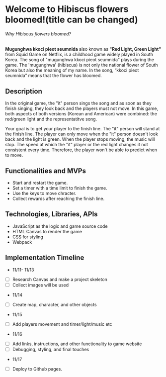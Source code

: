 # Welcome to Hibiscus flowers bloomed!(title can be changed)

######  Why Hibiscus flowers bloomed?
**Mugunghwa kkoci pieot seumnida** also known as  __"Red Light, Green Light"__ from Squid Game on Netflix, is a childhood game widely played in South Korea. The song of "mugunghwa kkoci pieot seumnida" plays during the game. The 'mugunghwa' (hibiscus) is not only the national flower of South Korea but also the meaning of my name. In the song, “kkoci pieot seumnida” means that the flower has bloomed. 

## Description
In the original game, the "it" person sings the song and as soon as they finish singing, they look back and the players must not move. In this game, both aspects of both versions (Korean and American) were combined: the red/green light and the representatitve song.

Your goal is to get your player to the finish line. The "it" person will stand at the finish line. The player can only move when the "it" person doesn't look back and the light is green. When the player stops moving, the music will stop. The speed at which the "it" player or the red light changes it not consistent every time. Therefore, the player won't be able to predict when to move.

## Functionalities and MVPs
* Start and restart the game.
* Set a timer with a time limit to finish the game.
* Use the keys to move chracter.
* Collect rewards after reaching the finish line. 

## Technologies, Libraries, APIs
* JavaScript as the logic and game source code
* HTML Canvas to render the game
* CSS for styling
* Webpack

<!-- ## Wireframe
![This is an image](wire.png) -->

## Implementation Timeline
* 11/11- 11/13
- [ ] Research Canvas and make a project skeleton
- [ ] Collect images will be used

* 11/14
- [ ] Create map, character, and other objects

* 11/15
- [ ] Add players movement and timer/light/music etc

* 11/16
- [ ] Add links, instructions, and other functionality to game website
- [ ] Debugging, styling, and final touches

* 11/17
- [ ] Deploy to Github pages.